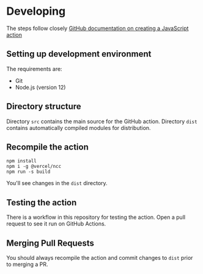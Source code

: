 # Developing

The steps follow closely [GitHub documentation on creating a JavaScript action](https://docs.github.com/en/free-pro-team@latest/actions/creating-actions/creating-a-javascript-action)

## Setting up development environment

The requirements are:

- Git
- Node.js (version 12)

## Directory structure

Directory `src` contains the main source for the GitHub action.
Directory `dist` contains automatically compiled modules for distribution.

## Recompile the action

```
npm install
npm i -g @vercel/ncc
npm run -s build
```

You'll see changes in the `dist` directory.

## Testing the action

There is a workflow in this repository for testing the action. Open a pull
request to see it run on GitHub Actions.

## Merging Pull Requests

You should always recompile the action and commit changes to ``dist`` prior to
merging a PR.
